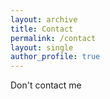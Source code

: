 ```yaml
---
layout: archive
title: Contact
permalink: /contact
layout: single
author_profile: true
---
```


Don't contact me
